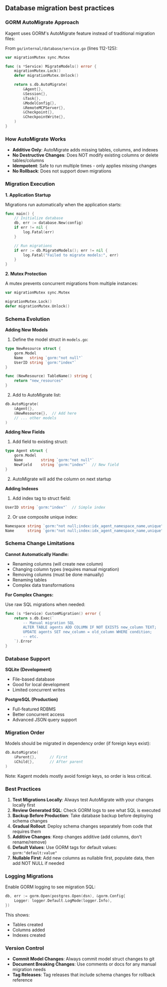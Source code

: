 ## Database migration best practices

### GORM AutoMigrate Approach

Kagent uses GORM's AutoMigrate feature instead of traditional migration files:

From `go/internal/database/service.go` (lines 112-125):

```go
var migrationMutex sync.Mutex

func (s *Service) MigrateModels() error {
    migrationMutex.Lock()
    defer migrationMutex.Unlock()

    return s.db.AutoMigrate(
        &Agent{},
        &Session{},
        &Task{},
        &ModelConfig{},
        &RemoteMCPServer{},
        &Checkpoint{},
        &CheckpointWrite{},
    )
}
```

### How AutoMigrate Works

- **Additive Only**: AutoMigrate adds missing tables, columns, and indexes
- **No Destructive Changes**: Does NOT modify existing columns or delete tables/columns
- **Idempotent**: Safe to run multiple times - only applies missing changes
- **No Rollback**: Does not support down migrations

### Migration Execution

**1. Application Startup**

Migrations run automatically when the application starts:

```go
func main() {
    // Initialize database
    db, err := database.New(config)
    if err != nil {
        log.Fatal(err)
    }

    // Run migrations
    if err := db.MigrateModels(); err != nil {
        log.Fatal("Failed to migrate models:", err)
    }
}
```

**2. Mutex Protection**

A mutex prevents concurrent migrations from multiple instances:

```go
var migrationMutex sync.Mutex

migrationMutex.Lock()
defer migrationMutex.Unlock()
```

### Schema Evolution

**Adding New Models**

1. Define the model struct in `models.go`:
```go
type NewResource struct {
    gorm.Model
    Name   string `gorm:"not null"`
    UserID string `gorm:"index"`
}

func (NewResource) TableName() string {
    return "new_resources"
}
```

2. Add to AutoMigrate list:
```go
db.AutoMigrate(
    &Agent{},
    &NewResource{},  // Add here
    // ... other models
)
```

**Adding New Fields**

1. Add field to existing struct:
```go
type Agent struct {
    gorm.Model
    Name        string `gorm:"not null"`
    NewField    string `gorm:"index"`  // New field
}
```

2. AutoMigrate will add the column on next startup

**Adding Indexes**

1. Add index tag to struct field:
```go
UserID string `gorm:"index"`  // Simple index
```

2. Or use composite unique index:
```go
Namespace string `gorm:"not null;index:idx_agent_namespace_name,unique"`
Name      string `gorm:"not null;index:idx_agent_namespace_name,unique"`
```

### Schema Change Limitations

**Cannot Automatically Handle:**
- Renaming columns (will create new column)
- Changing column types (requires manual migration)
- Removing columns (must be done manually)
- Renaming tables
- Complex data transformations

**For Complex Changes:**

Use raw SQL migrations when needed:

```go
func (s *Service) CustomMigration() error {
    return s.db.Exec(`
        -- Manual migration SQL
        ALTER TABLE agents ADD COLUMN IF NOT EXISTS new_column TEXT;
        UPDATE agents SET new_column = old_column WHERE condition;
        -- etc.
    `).Error
}
```

### Database Support

**SQLite (Development)**
- File-based database
- Good for local development
- Limited concurrent writes

**PostgreSQL (Production)**
- Full-featured RDBMS
- Better concurrent access
- Advanced JSON query support

### Migration Order

Models should be migrated in dependency order (if foreign keys exist):

```go
db.AutoMigrate(
    &Parent{},      // First
    &Child{},       // After parent
)
```

Note: Kagent models mostly avoid foreign keys, so order is less critical.

### Best Practices

1. **Test Migrations Locally**: Always test AutoMigrate with your changes locally first
2. **Review Generated SQL**: Check GORM logs to see what SQL is executed
3. **Backup Before Production**: Take database backup before deploying schema changes
4. **Gradual Rollout**: Deploy schema changes separately from code that requires them
5. **Additive Changes**: Keep changes additive (add columns, don't rename/remove)
6. **Default Values**: Use GORM tags for default values: `gorm:"default:value"`
7. **Nullable First**: Add new columns as nullable first, populate data, then add NOT NULL if needed

### Logging Migrations

Enable GORM logging to see migration SQL:

```go
db, err := gorm.Open(postgres.Open(dsn), &gorm.Config{
    Logger: logger.Default.LogMode(logger.Info),
})
```

This shows:
- Tables created
- Columns added
- Indexes created

### Version Control

- **Commit Model Changes**: Always commit model struct changes to git
- **Document Breaking Changes**: Use comments or docs for any manual migration needs
- **Tag Releases**: Tag releases that include schema changes for rollback reference
